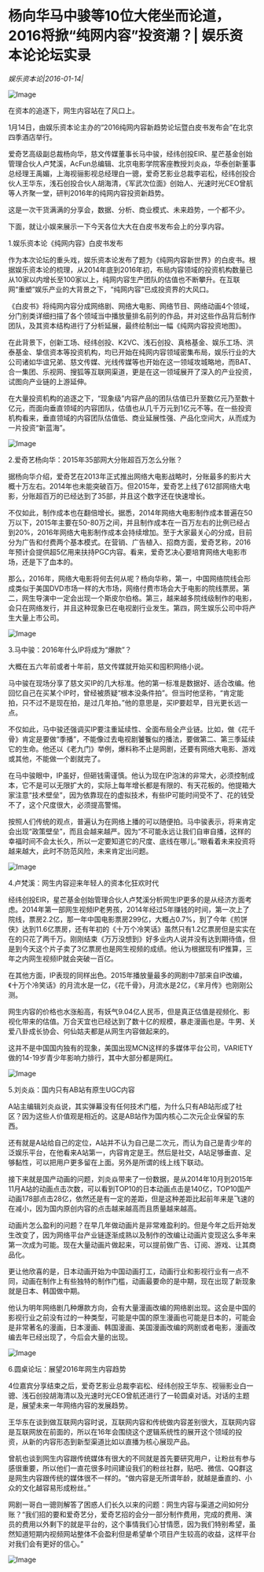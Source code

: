 # 杨向华马中骏等10位大佬坐而论道，2016将掀“纯网内容”投资潮？| 娱乐资本论论坛实录

*娱乐资本论|2016-01-14|*

![Image](http://static.ylzbl.com/uploads/ueditor/php/upload/image/20171006/1507219467792097.jpeg)

在资本的追逐下，网生内容站在了风口上。

1月14日，由娱乐资本论主办的“2016纯网内容新趋势论坛暨白皮书发布会”在北京四季酒店举行。

爱奇艺高级副总裁杨向华，慈文传媒董事长马中骏，经纬创投EIR、星芒基金创始管理合伙人卢梵溪，AcFun总编辑、北京电影学院客座教授刘炎焱，华泰创新董事总经理王禹媚，上海视骊影视总经理白一骢，爱奇艺影业总裁李岩松，经纬创投合伙人王华东，浅石创投合伙人胡海清，《军武次位面》创始人、光速时光CEO曾航等人齐聚一堂，研判2016年的纯网内容投资新趋势。

这是一次干货满满的分享会，数据、分析、商业模式、未来趋势，一个都不少。

下面，就让小娱来展示一下今天各位大大在白皮书发布会上的分享内容。

1.娱乐资本论《纯网内容》白皮书发布

作为本次论坛的重头戏，娱乐资本论发布了题为《纯网内容新世界》的白皮书。根据娱乐资本论的梳理，从2014年底到2016年初，布局内容领域的投资机构数量已从10家以内增长至100家以上，纯网内容生产团队的估值也不断攀升。在互联网“重塑”娱乐产业的大背景之下，“纯网内容”已成投资界的大风口。

《白皮书》将纯网内容分成网络剧、网络大电影、网络节目、网络动画4个领域，分门别类详细扫描了各个领域当中播放量排名前列的作品，并对这些作品背后制作团队，及其资本结构进行了分析延展，最终绘制出一幅《纯网内容投资地图》。

在此背景下，创新工场、经纬创投、K2VC、浅石创投、真格基金、娱乐工场、洪泰基金、挚信资本等投资机构，均已开始在纯网内容领域密集布局，娱乐行业的大公司诸如华谊兄弟、慈文传媒、光线传媒等也开始在这一领域攻城略地，而BAT、合一集团、乐视网、搜狐等互联网渠道，更是在这一领域展开了深入的产业投资，试图向产业链的上游延伸。

在大量投资机构的追逐之下，“现象级”内容产品的团队估值已升至数亿元乃至数十亿元，而面向垂直领域的内容团队，估值也从几千万元到1亿元不等。在一些投资机构看来，垂直领域的内容团队估值低、商业延展性强、产品化空间大，从而成为一片投资“新蓝海”。

![Image](http://si1.go2yd.com/get-image/0HEsIfZO1E8)

2.爱奇艺杨向华：2015年35部网大分账超百万怎么分账？

据杨向华介绍，爱奇艺在2013年正式推出网络大电影战略时，分账最多的影片大概十万左右。2014年也未能突破百万。但2015年，爱奇艺上线了612部网络大电影，分账超百万的已经达到了35部，并且这个数字还在快速增长。

不仅如此，制作成本也在翻倍增长。据悉，2014年网络大电影制作成本普遍在50万以下，2015年主要在50-80万之间，并且制作成本在一百万左右的比例已经占到20%，2016年网络大电影制作成本会持续增加。至于大家最关心的分成，目前分为广告和付费两个基本模式。在营销、广告植入、招商方面，爱奇艺称，2016年预计会提供超5亿用来扶持PGC内容。看来，爱奇艺决心要培育网络大电影市场，还是下了血本的。

那么，2016年，网络大电影将何去何从呢？杨向华称，第一，中国网络院线会形成类似于美国DVD市场一样的大市场，网络付费市场会大于电影的院线票房。第二，网生导演中一定会出现一个斯皮尔伯格。第三，越来越多院线级制作的电影，会只在网络发行，并且这种现象已在电视剧行业发生。第四，网生娱乐公司中将产生大量上市公司。

![Image](http://si1.go2yd.com/get-image/0HEsIXGFNeC)

3.马中骏：2016年什么IP将成为“爆款”？

大概在五六年前或者十年前，慈文传媒就开始买和囤积网络小说。

马中骏在现场分享了慈文买IP的几大标准。他的第一标准是数据好、适合改编。他回忆自己在买某个IP时，曾经被质疑“根本没条件拍”。但当时他坚称，“肯定能拍，只不过不是现在拍，是过几年拍。”他的意思是，买IP要趁早，目光更长远一点。

不仅如此，马中骏还强调买IP要注重延续性、全面布局全产业链。比如，做《花千骨》肯定是要做“季播”，不能像过去电视剧饕餮似的播法，要做第二、第三季延续它的生命。他还以《老九门》举例，爆料称不止是网剧，还要有网络大电影、游戏或其他，不能做一个剧就完了。

在马中骏眼中，IP虽好，但砸钱需谨慎。他认为现在IP泡沫的非常大，必须控制成本，它不是可以无限扩大的，实际上每年增长都是有限的、有天花板的。他提箱大家注意“技术壁垒”，因为依靠现在的虚拟技术，有些IP可能时间受不了、花的钱受不了，这个尺度很大，必须提高警惕。

按照人们传统的观点，普遍认为在网络上播的可以随便拍。马中骏表示，将来肯定会出现“政策壁垒”，而且会越来越严。因为“不可能永远让我们自审自播，这样的幸福时间不会太长久，所以一定要知道它的尺度、底线在哪儿。”眼看着未来投资将越来越大，此时不防范风险，未来肯定出问题。

![Image](http://si1.go2yd.com/get-image/0HEsIUX5Cbo)

4.卢梵溪：网生内容迎来年轻人的资本化狂欢时代

经纬创投EIR，星芒基金创始管理合伙人卢梵溪分析网生IP更多的是从经济方面考虑。2014年第一部网生视频IP老男孩，2014年经过5年赚钱的时间，第一次上了院线，票房2.2亿，那一年中国电影票房299亿，大概占0.7%，到了今年《煎饼侠》达到11.6亿票房，还有年初的《十万个冷笑话》虽然只有1.2亿票房但是实实在在的只花了两千万。刚刚结束《万万没想到》好多业内人说并没有达到期待值，但是到今天这个片子卖了3亿票房也是网生视频的成绩。他认为根据现有IP推算，三年之内网生视频IP就会突破一百亿。

在其他方面，IP表现的同样出色。2015年播放量最多的网剧中7部来自IP改编，《十万个冷笑话》的月流水是一亿，《花千骨》，月流水是2亿，《芈月传》也刚刚公测。

网生内容的价格也水涨船高，有妖气9.04亿人民币，但是真正估值是视频化、影视化带来的估值。万合天宜也已经达到了数十亿的规模，暴走漫画也是。牛男、关爱八卦成长协会、何仙姑夫都是从网生内容做起来的。

这并不是中国国内独有的现象，美国出现MCN这样的多媒体平台公司，VARIETY做的14-19岁青少年影响力排行，其中大部分都是网红。

![Image](http://si1.go2yd.com/get-image/0HEsIfXMaEC)

5.刘炎焱：国内只有AB站有原生UGC内容

A站主编辑刘炎焱说，其实弹幕没有任何技术门槛，为什么只有AB站形成了社区？因为这些人价值观是相近的。这是AB站作为国内核心二次元企业保留的东西。

还有就是A站给自己的定位，A站并不认为自己是二次元，而认为自己是青少年的泛娱乐平台，在他看来A站第一，内容肯定是王。然后是社交，A站足够垂直、足够黏性，可以把用户更多留在上面。另外是所谓的线上线下联动。

接下来就是国产动画的问题，刘炎焱带来了一份数据，是从2014年10月到2015年11月A站的动画点击次数，可以看到TOP10的日本动画点击是140亿，TOP10国产动画178部点击28亿，依然还是有一定的差距，但是这种差距比起前年来是飞速的在减小，因为国内原创内容的点击越来越高而且质量越来越高。

动画片怎么盈利的问题？在早几年做动画片是非常难盈利的。但是今年之后开始发生改变了，因为网络平台产业链逐渐成熟以及制作的改编让动画片变现这么多年来第一次成为可能。现在大量动画片做起来，可以提前做广告、订阅、游戏、让其商品化。

更让他欣喜的是，日本动画开始为中国动画打工，动画行业和影视行业有一点不同，动画在制作上有些独特的制作门槛，动画最要命的是中期，现在出现了新现象就是日本、韩国做中期。

他认为明年网络剧几种爆款方向，会有大量漫画改编的网络剧出现。这会是中国的影视行业之前没有过的一种类型，可能是中国的原生漫画也可能是日本的，可能会是非常著名的漫画，日本漫画、韩国漫画、美国漫画改编的网剧或者电影，漫画改编去年已经出现了，今后会大量的出现。

![Image](http://si1.go2yd.com/get-image/0HEsIVxHsae)

6.圆桌论坛：展望2016年网生内容趋势

4位嘉宾分享结束之后，爱奇艺影业总裁李岩松、经纬创投王华东、视骊影业白一骢、浅石创投胡海清以及光速时光CEO曾航还进行了一轮圆桌对话。对话的主题是，展望未来一年网络内容的发展趋势。

王华东在谈到做互联网内容时说，互联网内容和传统做内容差别很大，互联网内容是互联网放在前面的，所以在16年会围绕这个逻辑系统性的展开这个领域的投资，从新的内容形态到新型渠道比如以直播为核心展现产品。

曾航也谈到网生内容跟传统媒体有很大的不同就是首先要研究用户，让粉丝有参与感很重要，所以他们一直花很多时间建设我们的粉丝社群，贴吧、微信、QQ群这是网生内容跟传统的媒体很不一样的。“做内容是无所谓年龄，就越是垂直的、小众的文化越容易形成粉丝。”

网剧一哥白一骢则解答了困惑人们长久以来的问题：网生内容与渠道之间如何分账？“我们招的要和爱奇艺分，爱奇艺招的会分一部分制作费用，完成的费用、演员的费用以外剩下的就是平台的，这个事情我们心甘情愿，因为我们特别希望，虽然知道短期内视频网站整体不会盈利但是希望单个项目产生较高的收益，这样平台对我们会有更好的信心。”

![Image](http://si1.go2yd.com/get-image/0HEsIYfplz6)

